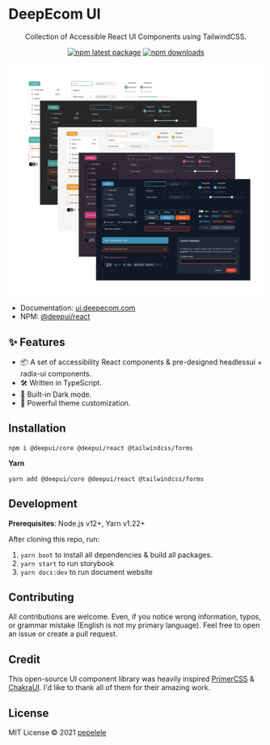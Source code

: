# DeepEcom UI

<div align="center">
Collection of Accessible React UI Components using TailwindCSS.

[![npm latest package](https://img.shields.io/npm/v/@deepui/react/latest.svg)](https://www.npmjs.com/package/@deepui/react)
[![npm downloads](https://img.shields.io/npm/dm/@deepui/react.svg)](https://www.npmjs.com/package/@deepui/react)

</div>

![](docs/public/themes/screenshot.png)

-  Documentation: [ui.deepecom.com](https://www.ui.deepecom.com/getting-started)
-  NPM: [@deepui/react](https://www.npmjs.com/package/@deepui/react)
## ✨ Features

- 📦 A set of accessibility React components & pre-designed headlessui + radix-ui components.
- 🛠️ Written in TypeScript.
- 🌙 Built-in Dark mode.
- 🌈 Powerful theme customization.

## Installation

```
npm i @deepui/core @deepui/react @tailwindcss/forms
```

**Yarn**

```
yarn add @deepui/core @deepui/react @tailwindcss/forms
```

## Development

**Prerequisites**: Node.js v12+, Yarn v1.22+

After cloning this repo, run:

1. `yarn boot` to install all dependencies & build all packages.
2. `yarn start` to run storybook
3. `yarn docs:dev` to run document website

## Contributing

All contributions are welcome. Even, if you notice wrong information, typos, or grammar mistake (English is not my primary language). Feel free to open an issue or create a pull request.

## Credit

This open-source UI component library was heavily inspired [PrimerCSS](https://primer.style/) & [ChakraUI](https://chakra-ui.com). I'd like to thank all of them for their amazing work.
## License

MIT License © 2021 [pepelele](https://github.com/pepelele)
